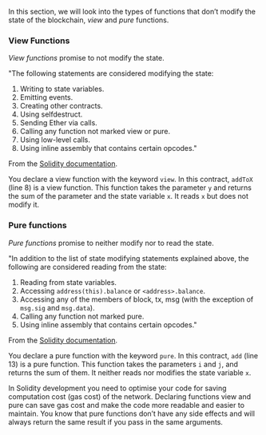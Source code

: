 In this section, we will look into the types of functions that don’t modify the state of the blockchain, *view* and *pure* functions.

### View Functions 
*View functions* promise to not modify the state.

"The following statements are considered modifying the state:
1. Writing to state variables.
2. Emitting events.
3. Creating other contracts.
4. Using selfdestruct.
5. Sending Ether via calls.
6. Calling any function not marked view or pure.
7. Using low-level calls.
8. Using inline assembly that contains certain opcodes."

From the <a href="https://docs.soliditylang.org/en/latest/contracts.html#view-functions" target="_blank">Solidity documentation</a>.

You declare a view function with the keyword `view`. In this contract, `addToX` (line 8) is a view function. This function takes the parameter `y` and returns the sum of the parameter and the state variable `x`. It reads `x` but does not modify it.

### Pure functions 
*Pure functions* promise to neither modify nor to read the state.

"In addition to the list of state modifying statements explained above, the following are considered reading from the state:
1. Reading from state variables.
2. Accessing `address(this).balance` or `<address>.balance`.
3. Accessing any of the members of block, tx, msg (with the exception of `msg.sig` and `msg.data`).
4. Calling any function not marked pure.
5. Using inline assembly that contains certain opcodes."

From the <a href="https://docs.soliditylang.org/en/latest/contracts.html#pure-functions" target="_blank">Solidity documentation</a>.

You declare a pure function with the keyword `pure`. In this contract, `add` (line 13) is a pure function. This function takes the parameters `i` and `j`, and returns the sum of them. It neither reads nor modifies the state variable `x`.

In Solidity development you need to optimise your code for saving computation cost (gas cost) of the network. Declaring functions view and pure can save gas cost and make the code more readable and easier to maintain. You know that pure functions don’t have any side effects and will always return the same result if you pass in the same arguments.